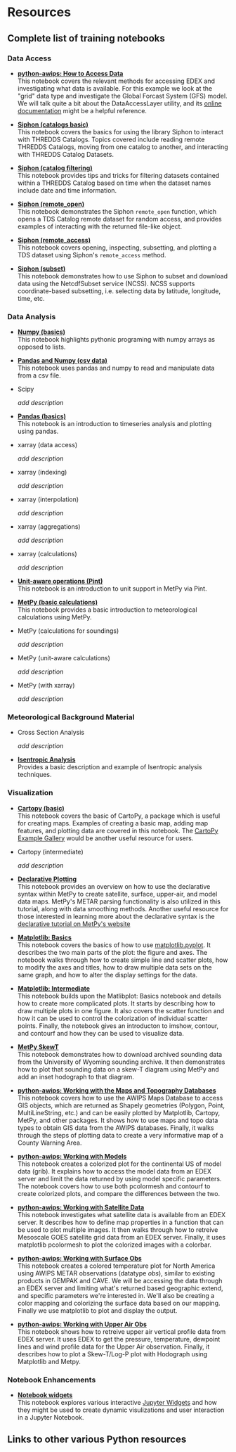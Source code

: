 Resources
=========
<!--

When adding your link to a bullet, make sure to use the following format:

* [**title**](https://nbviewer.jupyter.org/github/Unidata/pyaos-ams-2021/blob/master/notebooks/<rest-of-path>.html)<space><space>
  Add description here

Note the two empty spaces after the closing parenthesis (i.e. <space><space>).
This is critical, as lines that end with two empty space characters will be rendered as a <br> html element.
The end result is a tighter vertical spacing between the opening line of the bullet point (the link) and the notebook description.

-->
## Complete list of training notebooks

### Data Access

* [**python-awips: How to Access Data**](https://nbviewer.jupyter.org/github/Unidata/pyaos-ams-2021/blob/master/notebooks/dataAccess/python-awips-HowToAccessData.ipynb)  
  This notebook covers the relevant methods for accessing EDEX and investigating what data is available. For this example we look at the "grid" data type and investigate the Global Forcast System (GFS) model. We will talk quite a bit about the DataAccessLayer utility, and its [online documentation](http://unidata.github.io/python-awips/api/DataAccessLayer.html#) might be a helpful reference.

* [**Siphon (catalogs basic)**](https://nbviewer.jupyter.org/github/Unidata/pyaos-ams-2021/blob/master/notebooks/dataAccess/siphon-catalog-basics.ipynb)  
  This notebook covers the basics for using the library Siphon to interact with THREDDS Catalogs. Topics covered include reading remote THREDDS Catalogs, moving from one catalog to another, and interacting with THREDDS Catalog Datasets.

* [**Siphon (catalog filtering)**](https://nbviewer.jupyter.org/github/Unidata/pyaos-ams-2021/blob/master/notebooks/dataAccess/siphon-catalog-filtering.ipynb)  
  This notebook provides tips and tricks for filtering datasets contained within a THREDDS Catalog based on time when the dataset names include date and time information.

* [**Siphon (remote_open)**](https://nbviewer.jupyter.org/github/Unidata/pyaos-ams-2021/blob/master/notebooks/dataAccess/siphon-RemoteOpen.ipynb)  
  This notebook demonstrates the Siphon `remote_open` function, which opens a TDS Catalog remote dataset for random access, and provides examples of interacting with the returned file-like object.

* [**Siphon (remote_access)**](https://nbviewer.jupyter.org/github/Unidata/pyaos-ams-2021/blob/master/notebooks/dataAccess/siphon-RemoteAccess.ipynb)  
  This notebook covers opening, inspecting, subsetting, and plotting a TDS dataset using Siphon's `remote_access` method.

* [**Siphon (subset)**](https://nbviewer.jupyter.org/github/Unidata/pyaos-ams-2021/blob/master/notebooks/dataAccess/siphon-Subset.ipynb)  
  This notebook demonstrates how to use Siphon to subset and download data using the NetcdfSubset service (NCSS). NCSS supports coordinate-based subsetting, i.e. selecting data by latitude, longitude, time, etc.

### Data Analysis
* [**Numpy (basics)**](https://nbviewer.jupyter.org/github/Unidata/pyaos-ams-2021/blob/master/notebooks/analysis/numpy.ipynb)  
  This notebook highlights pythonic programing with numpy arrays as opposed to lists.

* [**Pandas and Numpy (csv data)**](https://nbviewer.jupyter.org/github/Unidata/pyaos-ams-2021/blob/master/notebooks/dataAccess/numpy.ipynb)  
  This notebook uses pandas and numpy to read and manipulate data from a csv file.

* Scipy

  _add description_

* [**Pandas (basics)**](https://nbviewer.jupyter.org/github/Unidata/pyaos-ams-2021/blob/master/notebooks/analysis/pandas.ipynb)  
  This notebook is an introduction to timeseries analysis and plotting using pandas.

* xarray (data access)

  _add description_

* xarray (indexing)

  _add description_

* xarray (interpolation)

  _add description_

* xarray (aggregations)

  _add description_

* xarray (calculations)

  _add description_

* [**Unit-aware operations (Pint)**](https://nbviewer.jupyter.org/github/Unidata/pyaos-ams-2021/blob/master/notebooks/analysis/units.ipynb)  
  This notebook is an introduction to unit support in MetPy via Pint.

* [**MetPy (basic calculations)**](https://nbviewer.jupyter.org/github/Unidata/pyaos-ams-2021/blob/master/notebooks/analysis/metpy_basics.ipynb)  
  This notebook provides a basic introduction to meteorological calculations using MetPy.

* MetPy (calculations for soundings)

  _add description_

* MetPy (unit-aware calculations)

  _add description_

* MetPy (with xarray)

  _add description_

### Meteorological Background Material
* Cross Section Analysis

  _add description_

* [**Isentropic Analysis**](https://nbviewer.jupyter.org/github/Unidata/pyaos-ams-2021/blob/master/notebooks/visualization/isentropic_introduction.ipynb)  
  Provides a basic description and example of Isentropic analysis techniques.

### Visualization
* [**Cartopy (basic)**](https://nbviewer.jupyter.org/github/Unidata/pyaos-ams-2021/blob/master/notebooks/visualization/Cartopy-Intro.ipynb)  
  This notebook covers the basic of CartoPy, a package which is useful for creating maps. Examples of creating a basic map, adding map features, and plotting data are covered in this notebook. The [CartoPy Example Gallery](https://scitools.org.uk/cartopy/docs/latest/gallery/index.html) would be another useful resource for users.

* Cartopy (intermediate)

  _add description_

* [**Declarative Plotting**](https://nbviewer.jupyter.org/github/Unidata/pyaos-ams-2021/blob/master/notebooks/visualization/Declarative-Example.ipynb)  
  This notebook provides an overview on how to use the declarative syntax within MetPy to create satellite, surface, upper-air, and model data maps. MetPy's METAR parsing functionality is also utilized in this tutorial, along with data smoothing methods. Another useful resource for those interested in learning more about the declarative syntax is the [declarative tutorial on MetPy's website](https://unidata.github.io/MetPy/latest/tutorials/declarative_tutorial.html)

* [**Matplotlib: Basics**](https://nbviewer.jupyter.org/github/Unidata/pyaos-ams-2021/blob/master/notebooks/visualization/matplotlib-basics.ipynb)  
  This notebook covers the basics of how to use [matplotlib.pyplot](https://matplotlib.org/3.3.3/api/_as_gen/matplotlib.pyplot.html).  It describes the two main parts of the plot: the figure and axes.  The notebook walks through how to create simple line and scatter plots, how to modify the axes and titles, how to draw multiple data sets on the same graph, and how to alter the display settings for the data.

* [**Matplotlib: Intermediate**](https://nbviewer.jupyter.org/github/Unidata/pyaos-ams-2021/blob/master/notebooks/visualization/matplotlib-intermediate.ipynb)  
  This notebook builds upon the Matlibplot: Basics notebook and details how to create more complicated plots.  It starts by describing how to draw multiple plots in one figure.  It also covers the scatter function and how it can be used to control the colorization of individual scatter points.  Finally, the notebook gives an introducton to imshow, contour, and contourf and how they can be used to visualize data.

* [**MetPy SkewT**](https://nbviewer.jupyter.org/github/Unidata/pyaos-ams-2021/blob/master/notebooks/visualization/MetPy-SkewT.ipynb)  
  This notebook demonstrates how to download archived sounding data from the University of Wyoming sounding archive. It then demonstrates how to plot that sounding data on a skew-T diagram using MetPy and add an inset hodograph to that diagram.

* [**python-awips: Working with the Maps and Topography Databases**](https://nbviewer.jupyter.org/github/Unidata/pyaos-ams-2021/blob/master/notebooks/visualization/python-awips-WorkingWithMapsTopoDatabases.ipynb)  
  This notebook covers how to use the AWIPS Maps Database to access GIS objects, which are returned as Shapely geometries (Polygon, Point, MultiLineString, etc.) and can be easily plotted by Matplotlib, Cartopy, MetPy, and other packages.  It shows how to use maps and topo data types to obtain GIS data from the AWIPS databases.  Finally, it walks through the steps of plotting data to create a very informative map of a County Warning Area.

* [**python-awips: Working with Models**](https://nbviewer.jupyter.org/github/Unidata/pyaos-ams-2021/blob/master/notebooks/visualization/python-awips-WorkingWithModels.ipynb)  
  This notebook creates a colorized plot for the continental US of model data (grib).  It explains how to access the model data from an EDEX server and limit the data returned by using model specific parameters. The notebook covers how to use both pcolormesh and contourf to create colorized plots, and compare the differences between the two.

* [**python-awips: Working with Satellite Data**](https://nbviewer.jupyter.org/github/Unidata/pyaos-ams-2021/blob/master/notebooks/visualization/python-awips-WorkingWithSatelliteData.ipynb)  
  This notebook investigates what satellite data is available from an EDEX server.  It describes how to define map properties in a function that can be used to plot multiple images.  It then walks through how to retreive Mesoscale GOES satellite grid data from an EDEX server.  Finally, it uses matplotlib pcolormesh to plot the colorized images with a colorbar.

* [**python-awips: Working with Surface Obs**](https://nbviewer.jupyter.org/github/Unidata/pyaos-ams-2021/blob/master/notebooks/visualization/python-awips-WorkingWithSurfaceObs.ipynb)  
  This notebook creates a colored temperature plot for North America using AWIPS METAR observations (datatype *obs*), similar to existing products in GEMPAK and CAVE. We will be accessing the data through an EDEX server and limiting what's returned based geographic extend, and specific parameters we're interested in.  We'll also be creating a color mapping and colorizing the surface data based on our mapping.  Finally we use matplotlib to plot and display the output.

* [**python-awips: Working with Upper Air Obs**](https://nbviewer.jupyter.org/github/Unidata/pyaos-ams-2021/blob/master/notebooks/visualization/python-awips-WorkingWithUpperAirObs.ipynb)  
  This notebook shows how to retreive upper air vertical profile data from EDEX server.  It uses EDEX to get the pressure, temperature, dewpoint lines and wind profile data for the Upper Air observation.  Finally, it describes how to plot a Skew-T/Log-P plot with Hodograph using Matplotlib and Metpy.

### Notebook Enhancements
* [**Notebook widgets**](https://nbviewer.jupyter.org/github/Unidata/pyaos-ams-2021/blob/master/notebooks/notebook_enhancements/NotebookWidgetsTraining.ipynb)  
  This notebook explores various interactive [Jupyter Widgets](https://ipywidgets.readthedocs.io/en/stable/user_guide.html) and how they might be used to create dynamic visulizations and user interaction in a Jupyter Notebook.

## Links to other various Python resources
